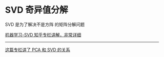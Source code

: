# SVD 奇异值分解

SVD 是为了解决不是方阵 的矩阵分解问题

[机器学习-SVD  知乎专栏讲解，非常详细](https://zhuanlan.zhihu.com/p/29846048)

---


[这篇专栏讲了 PCA 和 SVD 的关系](https://zhuanlan.zhihu.com/p/58064462)